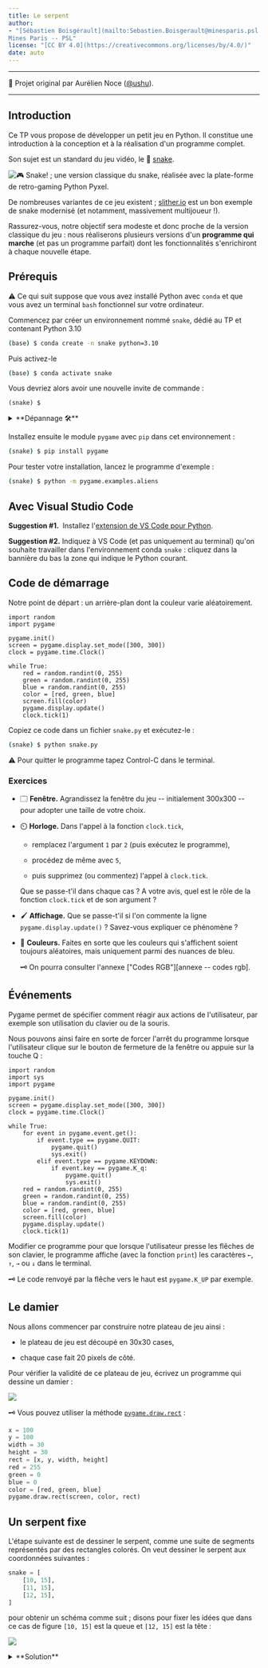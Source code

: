 ```yaml
---
title: Le serpent
author: 
- "[Sébastien Boisgérault](mailto:Sebastien.Boisgerault@minesparis.psl.eu), 
Mines Paris -- PSL"
license: "[CC BY 4.0](https://creativecommons.org/licenses/by/4.0/)"
date: auto
---
```


---

🙏 Projet original par Aurélien Noce ([@ushu](https://github.com/ushu)).

---

## Introduction

Ce TP vous propose de développer un petit jeu en Python.
Il constitue une introduction à la conception et à la réalisation
d'un programme complet.

Son sujet est un standard du jeu vidéo, le 🐍 [snake].

![[🎮 Snake!](https://kitao.github.io/pyxel/wasm/examples/07_snake.html) ;
une version classique du snake, réalisée avec la plate-forme de retro-gaming
Python [Pyxel](https://github.com/kitao/pyxel).](images/snake-pyxel.jpg)

De nombreuses variantes de ce jeu existent ; [slither.io](https://slither.io)
est un bon exemple de snake modernisé (et notamment, massivement multijoueur !).

[snake]: https://fr.wikipedia.org/wiki/Snake_(genre_de_jeu_vid%C3%A9o)

Rassurez-vous, notre objectif sera modeste et donc proche de la version
classique du jeu : nous réaliserons plusieurs versions d'un **programme qui marche**
(et pas un programme parfait) dont les fonctionnalités s'enrichiront à
chaque nouvelle étape.

## Prérequis

⚠️ Ce qui suit suppose que vous avez installé Python avec `conda`
et que vous avez un terminal `bash` fonctionnel sur votre ordinateur.

Commencez par créer un environnement nommé `snake`, dédié au TP et
contenant Python 3.10

```bash
(base) $ conda create -n snake python=3.10
```

Puis activez-le

```bash
(base) $ conda activate snake
```

Vous devriez alors avoir une nouvelle invite de commande :

```
(snake) $
```

<details>
<summary>
**Dépannage 🛠️** 
</summary>

---

Si vous ne voyez pas l'invite de commande `(snake) $` alors

1. exécutez la commande

   ```bash
   $ conda init bash
   ```

   puis

2. créez un nouveau terminal.

---

</details>

Installez ensuite le module `pygame` avec `pip` dans cet environnement :

```bash
(snake) $ pip install pygame
```

Pour tester votre installation, lancez le programme d'exemple :

```bash
(snake) $ python -m pygame.examples.aliens
```

## Avec Visual Studio Code

**Suggestion #1.**  Installez l'[extension de VS Code pour Python](https://marketplace.visualstudio.com/items?itemName=ms-python.python).

**Suggestion #2.** Indiquez à VS Code (et pas uniquement au terminal)
qu'on souhaite travailler dans l'environnement conda `snake` :
cliquez dans la bannière du bas la zone qui indique le Python courant.

## Code de démarrage

Notre point de départ : un arrière-plan dont la couleur varie aléatoirement.

```{.python output="snake-1.py"}
import random
import pygame

pygame.init()
screen = pygame.display.set_mode([300, 300])
clock = pygame.time.Clock()

while True:
    red = random.randint(0, 255)
    green = random.randint(0, 255)
    blue = random.randint(0, 255)
    color = [red, green, blue]
    screen.fill(color)
    pygame.display.update()
    clock.tick(1)
```

Copiez ce code dans un fichier `snake.py` et exécutez-le :

```sh
(snake) $ python snake.py
```

⚠️ Pour quitter le programme tapez Control-C dans le terminal.

### Exercices

- 🗔 **Fenêtre.** Agrandissez la fenêtre du jeu -- initialement 300x300 --
  pour adopter une taille de votre choix.

- ⏲️ **Horloge.** Dans l'appel à la fonction `clock.tick`,

  - remplacez l'argument `1` par `2` (puis exécutez le programme),

  - procédez de même avec `5`,

  - puis supprimez (ou commentez) l'appel à `clock.tick`.

  Que se passe-t'il dans chaque cas ?
  A votre avis, quel est le rôle de la fonction `clock.tick`
  et de son argument ?

- 🖌️ **Affichage.**
  Que se passe-t'il si l'on commente la ligne `pygame.display.update()` ?
  Savez-vous expliquer ce phénomène ?

- 🎨 **Couleurs.** Faites en sorte que les couleurs qui s'affichent
  soient toujours aléatoires, mais uniquement parmi des nuances de bleu.

  🗝️ On pourra consulter l'annexe ["Codes RGB"][annexe -- codes rgb].

## Événements

Pygame permet de spécifier comment réagir aux actions de l'utilisateur,
par exemple son utilisation du clavier ou de la souris.

Nous pouvons ainsi faire en sorte de forcer l'arrêt du programme lorsque
l'utilisateur clique sur le bouton de fermeture de la fenêtre ou appuie sur
la touche Q :

```{.python output="snake-2.py"}
import random
import sys
import pygame

pygame.init()
screen = pygame.display.set_mode([300, 300])
clock = pygame.time.Clock()

while True:
    for event in pygame.event.get():
        if event.type == pygame.QUIT:
            pygame.quit()
            sys.exit()
        elif event.type == pygame.KEYDOWN:
            if event.key == pygame.K_q:
                pygame.quit()
                sys.exit()
    red = random.randint(0, 255)
    green = random.randint(0, 255)
    blue = random.randint(0, 255)
    color = [red, green, blue]
    screen.fill(color)
    pygame.display.update()
    clock.tick(1)
```

Modifier ce programme pour que lorsque l'utilisateur presse
les flêches de son clavier, le programme affiche (avec la fonction `print`)
les caractères `←`, `↑`, `→` ou `↓` dans le terminal.

🗝️ Le code renvoyé par la flêche vers le haut est `pygame.K_UP` par exemple.

## Le damier

Nous allons commencer par construire notre plateau de jeu ainsi :

- le plateau de jeu est découpé en 30x30 cases,

- chaque case fait 20 pixels de côté.

Pour vérifier la validité de ce plateau de jeu,
écrivez un programme qui dessine un damier :

![](images/damier.png)

🗝️ Vous pouvez utiliser la méthode [`pygame.draw.rect`](https://www.pygame.org/docs/ref/draw.html#pygame.draw.rect) :

```python
x = 100
y = 100
width = 30
height = 30
rect = [x, y, width, height]
red = 255
green = 0
blue = 0
color = [red, green, blue]
pygame.draw.rect(screen, color, rect)
```

## Un serpent fixe

L'étape suivante est de dessiner le serpent, comme une suite de segments
représentés par des rectangles colorés.
On veut dessiner le serpent aux coordonnées suivantes :

```python
snake = [
    [10, 15],
    [11, 15],
    [12, 15],
]
```

pour obtenir un schéma comme suit ;
disons pour fixer les idées que dans ce cas de figure `[10, 15]` est la queue
et `[12, 15]` est la tête :

![](images/serpent.png)

<details>
<summary>
**Solution**
</summary>
```{.python output="snake-3.py"}
import sys
import pygame

white = [255, 255, 255]
black = [0, 0, 0]
snake = [
[10, 15],
[11, 15],
[12, 15],
]

pygame.init()
screen = pygame.display.set_mode([20*30, 20*30])
clock = pygame.time.Clock()
while True:
for event in pygame.event.get():
if event.type == pygame.QUIT:
pygame.quit()
sys.exit()
elif event.type == pygame.KEYDOWN:
if event.key == pygame.K_q:
pygame.quit()
sys.exit()
screen.fill(white)
for x, y in snake:
rect = [x*20, y*20, 20, 20]
pygame.draw.rect(screen, black, rect)  
 pygame.display.update()
clock.tick(1)

````

</details>


Un serpent qui bouge
--------------------------------------------------------------------------------

Ensuite, nous allons faire bouger le serpent :

- nous créons un vecteur de "direction", par exemple

  ```python
  direction = [1, 0]
````

- à chaque itération de la boucle, nous pouvons déplacer le serpent dans
  cette direction en "ajoutant" ce vecteur à la position de la tête du serpent

![](images/serpent-bouge.gif)

Une fois que le serpent bouge, ajouter les commandes pour se déplacer dans
les 4 directions, en appuyant sur les touches de direction du clavier.

Aussi on peut commencer à envisager d'accélérer un peu le jeu à ce stade ...

**Bonus.** Faites en sorte que le serpent ne puisse pas faire demi-tour.

<details>
<summary>
**Solution**
</summary>

```{.python output="snake-4.py"}
import sys
import pygame

white = [255, 255, 255]
black = [0, 0, 0]
snake = [
    [10, 15],
    [11, 15],
    [12, 15],
]
direction = [1, 0]

pygame.init()
screen = pygame.display.set_mode([20*30, 20*30])
clock = pygame.time.Clock()
while True:
    for event in pygame.event.get():
        if event.type == pygame.QUIT:
            pygame.quit()
            sys.exit()
        elif event.type == pygame.KEYDOWN:
            if event.key == pygame.K_q:
                pygame.quit()
                sys.exit()
            if event.key == pygame.K_UP:
                direction = [0.0, -1.0]
            elif event.key == pygame.K_LEFT:
                direction = [-1.0, 0.0]
            elif event.key == pygame.K_DOWN:
                direction = [0.0, 1.0]
            elif event.key == pygame.K_RIGHT:
                direction = [1.0, 0.0]
    head = snake[-1]
    new_head = [
      head[0] + direction[0],
      head[1] + direction[1]
    ]
    snake = snake[1:] + [new_head]
    screen.fill(white)
    for x, y in snake:
        rect = [x*20, y*20, 20, 20]
        pygame.draw.rect(screen, black, rect)
    pygame.display.update()
    clock.tick(1)
```

</details>

## Le fruit

Il faut maintenant faire manger notre serpent.
On va procéder comme suit:

- on a toujours la position du serpent dans une variable `snake` :

- on génère un "fruit", dans une position aléatoire

  ```python
  fruit = [10, 10]
  ```

- quand la tête du serpent mange le fruit,
  on place un nouveau fruit à une position aléatoire
  et on allonge le serpent d'une case

  ![](images/manger.gif)

<details>
<summary>
**Solution**
</summary>

```{.python output="snake-5.py"}
import random
import sys
import pygame

white = [255, 255, 255]
black = [0, 0, 0]
red = [255, 0, 0]
snake = [
    [10, 15],
    [11, 15],
    [12, 15],
]
direction = [1, 0]
fruit = [10, 10]

pygame.init()
screen = pygame.display.set_mode([20*30, 20*30])
clock = pygame.time.Clock()
while True:
    for event in pygame.event.get():
        if event.type == pygame.QUIT:
            pygame.quit()
            sys.exit()
        elif event.type == pygame.KEYDOWN:
            if event.key == pygame.K_q:
                pygame.quit()
                sys.exit()
            if event.key == pygame.K_UP:
                direction = [0, -1]
            elif event.key == pygame.K_LEFT:
                direction = [-1, 0]
            elif event.key == pygame.K_DOWN:
                direction = [0, 1]
            elif event.key == pygame.K_RIGHT:
                direction = [1, 0]
    head = snake[-1]
    new_head = [
      head[0] + direction[0],
      head[1] + direction[1]
    ]
    if new_head == fruit:
        snake = snake + [new_head]
        fruit = [
            random.randint(0, 29),
            random.randint(0, 29)
        ]
    else:
        snake = snake[1:] + [new_head]
    screen.fill(white)
    for x, y in snake:
        rect = [x*20, y*20, 20, 20]
        pygame.draw.rect(screen, black, rect)
    rect = [fruit[0]*20, fruit[1]*20, 20, 20]
    pygame.draw.rect(screen, red, rect)
    pygame.display.update()
    clock.tick(1)
```

</details>

## Épilogue

Il nous reste deux petits changements pour avoir un serpent complètement
fonctionnel :

- Il faut détecter si le serpent se mord la queue, ou touche un
  des murs, ce qui est une condition d'échec.

- Enfin on peut afficher le score.
  La façon la plus simple de procéder est de changer le titre de la fenêtre,
  avec la fonction `set_caption` :

  ```python
  score = 0
  pygame.display.set_caption(f"🐍 Score: {score}")
  ```

<details>
<summary>
**Solution**
</summary>

```{.python output="snake-6.py"}
import random
import sys
import pygame

white = [255, 255, 255]
black = [0, 0, 0]
red = [255, 0, 0]
snake = [
    [10, 15],
    [11, 15],
    [12, 15],
]
direction = [1, 0]
fruit = [10, 10]
score = 0

pygame.init()
screen = pygame.display.set_mode([20*30, 20*30])
clock = pygame.time.Clock()
while True:
    for event in pygame.event.get():
        if event.type == pygame.QUIT:
            pygame.quit()
            sys.exit()
        elif event.type == pygame.KEYDOWN:
            if event.key == pygame.K_q:
                pygame.quit()
                sys.exit()
            if event.key == pygame.K_UP:
                direction = [0, -1]
            elif event.key == pygame.K_LEFT:
                direction = [-1, 0]
            elif event.key == pygame.K_DOWN:
                direction = [0, 1]
            elif event.key == pygame.K_RIGHT:
                direction = [1, 0]
    head = snake[-1]
    new_head = [
      head[0] + direction[0],
      head[1] + direction[1]
    ]
    if (
        new_head in snake
        or new_head[0] < 0
        or new_head[0] >= 30
        or new_head[1] < 0
        or new_head[1] >= 30
    ):
        pygame.quit()
        sys.exit()
    if new_head == fruit:
        score = score + 1
        snake = snake + [new_head]
        fruit = [
            random.randint(0, 29),
            random.randint(0, 29)
        ]
    else:
        snake = snake[1:] + [new_head]
    screen.fill(white)
    for x, y in snake:
        rect = [x*20, y*20, 20, 20]
        pygame.draw.rect(screen, black, rect)
    rect = [fruit[0]*20, fruit[1]*20, 20, 20]
    pygame.draw.rect(screen, red, rect)
    pygame.display.update()
    pygame.display.set_caption(f"🐍 Score: {score}")
    clock.tick(1)
```

</details>

## Annexe -- Codes RGB

La couleur d'un pixel est décrite par son [code RGB](https://fr.wikipedia.org/wiki/Rouge_vert_bleu) : un triplet d'entiers compris entre 0 et 255 qui déterminent
l'intensité de ses composantes rouge, verte et bleue.
On a par exemple :

         R           G           B    Couleur
-----------------------------------------------------
       255           0           0      🟥
         0         255           0      🟩
         0           0         255      🟦
       255         255         255      ⬜
         0           0           0      ⬛
       128          64           0      🟫
       255         128           0      🟧
       255         255           0      🟨
       106          13         173      🟪
